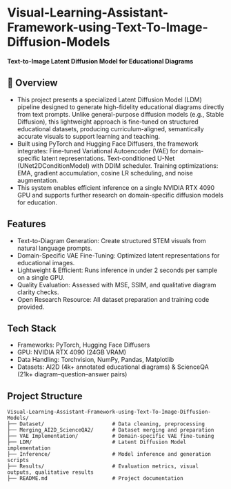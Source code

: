 # Visual-Learning-Assistant-Framework-using-Text-To-Image-Diffusion-Models
**Text-to-Image Latent Diffusion Model for Educational Diagrams**

## 📌 Overview
* This project presents a specialized Latent Diffusion Model (LDM) pipeline designed to generate high-fidelity educational diagrams directly from text prompts. Unlike general-purpose diffusion models (e.g., Stable Diffusion), this lightweight approach is fine-tuned on structured educational datasets, producing curriculum-aligned, semantically accurate visuals to support learning and teaching.
* Built using PyTorch and Hugging Face Diffusers, the framework integrates:
  Fine-tuned Variational Autoencoder (VAE) for domain-specific latent representations.
  Text-conditioned U-Net (UNet2DConditionModel) with DDIM scheduler.
  Training optimizations: EMA, gradient accumulation, cosine LR scheduling, and noise augmentation.
* This system enables efficient inference on a single NVIDIA RTX 4090 GPU and supports further research on domain-specific diffusion models for education.

## Features
* Text-to-Diagram Generation: Create structured STEM visuals from natural language prompts.
* Domain-Specific VAE Fine-Tuning: Optimized latent representations for educational images.
* Lightweight & Efficient: Runs inference in under 2 seconds per sample on a single GPU.
* Quality Evaluation: Assessed with MSE, SSIM, and qualitative diagram clarity checks.
* Open Research Resource: All dataset preparation and training code provided.

## Tech Stack
* Frameworks: PyTorch, Hugging Face Diffusers
* GPU: NVIDIA RTX 4090 (24GB VRAM)
* Data Handling: Torchvision, NumPy, Pandas, Matplotlib
* Datasets: AI2D (4k+ annotated educational diagrams) & ScienceQA (21k+ diagram–question–answer pairs)

## Project Structure  

```text
Visual-Learning-Assistant-Framework-using-Text-To-Image-Diffusion-Models/
├── Dataset/                      # Data cleaning, preprocessing
├── Merging_AI2D_ScienceQA2/      # Dataset merging and preparation
├── VAE Implementation/           # Domain-specific VAE fine-tuning
├── LDM/                          # Latent Diffusion Model implementation
├── Inference/                    # Model inference and generation scripts
├── Results/                      # Evaluation metrics, visual outputs, qualitative results
├── README.md                     # Project documentation
